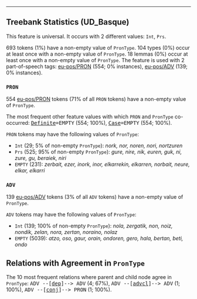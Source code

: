 

--------------------------------------------------------------------------------

## Treebank Statistics (UD_Basque)

This feature is universal.
It occurs with 2 different values: `Int`, `Prs`.

693 tokens (1%) have a non-empty value of `PronType`.
104 types (0%) occur at least once with a non-empty value of `PronType`.
18 lemmas (0%) occur at least once with a non-empty value of `PronType`.
The feature is used with 2 part-of-speech tags: [eu-pos/PRON]() (554; 0% instances), [eu-pos/ADV]() (139; 0% instances).

### `PRON`

554 [eu-pos/PRON]() tokens (71% of all `PRON` tokens) have a non-empty value of `PronType`.

The most frequent other feature values with which `PRON` and `PronType` co-occurred: <tt><a href="Definite.html">Definite</a>=EMPTY</tt> (554; 100%), <tt><a href="Case.html">Case</a>=EMPTY</tt> (554; 100%).

`PRON` tokens may have the following values of `PronType`:

* `Int` (29; 5% of non-empty `PronType`): <em>nork, nor, noren, nori, nortzuren</em>
* `Prs` (525; 95% of non-empty `PronType`): <em>gure, nire, nik, euren, guk, ni, zure, gu, beraiek, niri</em>
* `EMPTY` (231): <em>zerbait, ezer, inork, inor, elkarrekin, elkarren, norbait, neure, elkar, elkarri</em>

### `ADV`

139 [eu-pos/ADV]() tokens (3% of all `ADV` tokens) have a non-empty value of `PronType`.

`ADV` tokens may have the following values of `PronType`:

* `Int` (139; 100% of non-empty `PronType`): <em>nola, zergatik, non, noiz, nondik, zelan, nora, zertan, noraino, nolaz</em>
* `EMPTY` (5039): <em>atzo, oso, gaur, orain, ondoren, gero, hala, bertan, beti, ondo</em>

## Relations with Agreement in `PronType`

The 10 most frequent relations where parent and child node agree in `PronType`:
<tt>ADV --[<a href="../dep/dep.html">dep</a>]--> ADV</tt> (4; 67%),
<tt>ADV --[<a href="../dep/advcl.html">advcl</a>]--> ADV</tt> (1; 100%),
<tt>ADV --[<a href="../dep/conj.html">conj</a>]--> PRON</tt> (1; 100%).


